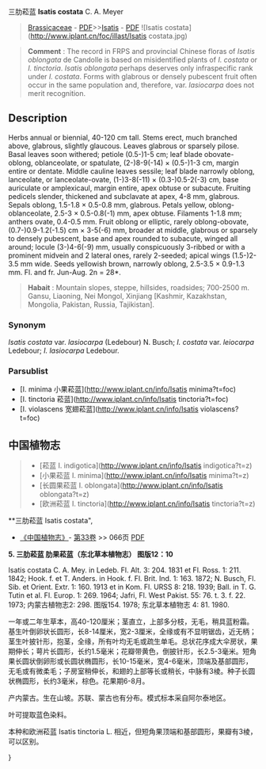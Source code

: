 三肋菘蓝 **Isatis costata** C. A. Meyer

> [Brassicaceae](http://www.iplant.cn/info/Brassicaceae?t=foc) - [PDF](http://www.iplant.cn/foc/pdf/Brassicaceae.pdf)>>[Isatis](http://www.iplant.cn/info/Isatis?t=foc) - [PDF](http://www.iplant.cn/foc/pdf/Isatis.pdf)
![Isatis costata](http://www.iplant.cn/foc/illast/Isatis costata.jpg)


> **Comment** : 
> The record in FRPS and provincial Chinese floras of *Isatis oblongata* de Candolle is based on misidentified plants of *I. costata* or *I. tinctoria*. *Isatis oblongata* perhaps deserves only infraspecific rank under *I. costata*. Forms with glabrous or densely pubescent fruit often occur in the same population and, therefore, var. *lasiocarpa* does not merit recognition.

## Description

Herbs annual or biennial, 40-120 cm tall. Stems erect, much branched above, glabrous, slightly glaucous. Leaves glabrous or sparsely pilose. Basal leaves soon withered; petiole (0.5-)1-5 cm; leaf blade obovate-oblong, oblanceolate, or spatulate, (2-)8-9(-14) × (0.5-)1-3 cm, margin entire or dentate. Middle cauline leaves sessile; leaf blade narrowly oblong, lanceolate, or lanceolate-ovate, (1-)3-8(-11) × (0.3-)0.5-2(-3) cm, base auriculate or amplexicaul, margin entire, apex obtuse or subacute. Fruiting pedicels slender, thickened and subclavate at apex, 4-8 mm, glabrous. Sepals oblong, 1.5-1.8 × 0.5-0.8 mm, glabrous. Petals yellow, oblong-oblanceolate, 2.5-3 × 0.5-0.8(-1) mm, apex obtuse. Filaments 1-1.8 mm; anthers ovate, 0.4-0.5 mm. Fruit oblong or elliptic, rarely oblong-obovate, (0.7-)0.9-1.2(-1.5) cm × 3-5(-6) mm, broader at middle, glabrous or sparsely to densely pubescent, base and apex rounded to subacute, winged all around; locule (3-)4-6(-9) mm, usually conspicuously 3-ribbed or with a prominent midvein and 2 lateral ones, rarely 2-seeded; apical wings (1.5-)2-3.5 mm wide. Seeds yellowish brown, narrowly oblong, 2.5-3.5 × 0.9-1.3 mm. Fl. and fr. Jun-Aug. 2n = 28*.


> **Habait** : 
> Mountain slopes, steppe, hillsides, roadsides; 700-2500 m. Gansu, Liaoning, Nei Mongol, Xinjiang [Kashmir, Kazakhstan, Mongolia, Pakistan, Russia, Tajikistan].

### Synonym
*Isatis costata* var. *lasiocarpa* (Ledebour) N. Busch; *I. costata* var. *leiocarpa* Ledebour; *I. lasiocarpa* Ledebour.

### Parsublist

* [I.  minima  小果菘蓝](http://www.iplant.cn/info/Isatis minima?t=foc)
* [I.  tinctoria  菘蓝](http://www.iplant.cn/info/Isatis tinctoria?t=foc)
* [I.  violascens  宽翅菘蓝](http://www.iplant.cn/info/Isatis violascens?t=foc)


## 中国植物志

> * [菘蓝  I.  indigotica](http://www.iplant.cn/info/Isatis indigotica?t=z)
> * [小果菘蓝  I.  minima](http://www.iplant.cn/info/Isatis minima?t=z)
> * [长圆果菘蓝  I.  oblongata](http://www.iplant.cn/info/Isatis oblongata?t=z)
> * [欧洲菘蓝  I.  tinctoria](http://www.iplant.cn/info/Isatis tinctoria?t=z)


**三肋菘蓝 Isatis costata",

* [《中国植物志》](http://www.iplant.cn/frps)- [第33卷](http://www.iplant.cn/frps/vol/33) >> 066页 [PDF](http://www.iplant.cn/frps/pdf/33/066.PDF)


**5. 三肋菘蓝 肋果菘蓝（东北草本植物志） 图版12：10**

Isatis costata C. A. Mey. in Ledeb. Fl. Alt. 3: 204. 1831 et Fl. Ross. 1: 211. 1842; Hook. f. et T. Anders. in Hook. f. Fl. Brit. Ind. 1: 163. 1872; N. Busch, Fl. Sib. et Orient. Extr. 1: 160. 1913 et in Kom. Fl. URSS 8: 218. 1939; Ball. in T. G. Tutin et al. Fl. Europ. 1: 269. 1964; Jafri, Fl. West Pakist. 55: 76. t. 3. f. 22. 1973; 内蒙古植物志2: 298. 图版154. 1978; 东北草本植物志 4: 81. 1980.

一年或二年生草本，高40-120厘米；茎直立，上部多分枝，无毛，稍具蓝粉霜。基生叶倒卵状长圆形，长8-14厘米，宽2-3厘米，全缘或有不显明锯齿，近无柄；茎生叶披针形，抱茎，全缘，所有叶均无毛或疏生单毛。总状花序成大伞房状，果期伸长；萼片长圆形，长约1.5毫米；花瓣带黄色，倒披针形，长2.5-3毫米。短角果长圆状倒卵形或长圆状椭圆形，长10-15毫米，宽4-6毫米，顶端及基部圆形，无毛或有微柔毛；子房室稍伸长，和翅的上部等长或稍长，中脉有3棱。种子长圆状椭圆形，长约3毫米，棕色。花果期6-8月。

产内蒙古。生在山坡。苏联、蒙古也有分布。模式标本采自阿尔泰地区。

叶可提取蓝色染料。

本种和欧洲菘蓝 Isatis tinctoria L. 相近，但短角果顶端和基部圆形，果瓣有3棱，可以区别。

}
